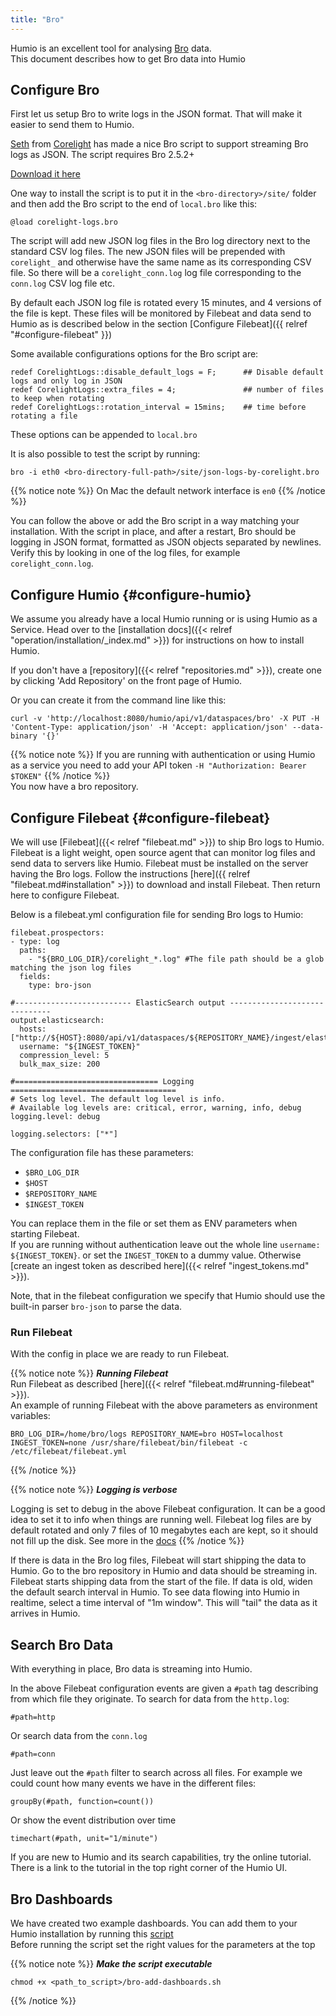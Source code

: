```yaml
---
title: "Bro"
---
```


Humio is an excellent tool for analysing [Bro](https://www.bro.org/) data.  
This document describes how to get Bro data into Humio

## Configure Bro
First let us setup Bro to write logs in the JSON format. That will make it easier to send them to Humio.

[Seth](https://twitter.com/remor) from [Corelight](https://www.corelight.com/) has made a nice Bro script to support streaming Bro logs as JSON.
The script requires Bro 2.5.2+

[Download it here](/bro-files/corelight-logs.bro)

One way to install the script is to put it in the `<bro-directory>/site/` folder and then add the Bro script to the end of `local.bro` like this:
```
@load corelight-logs.bro
```

The script will add new JSON log files in the Bro log directory next to the standard CSV log files.
The new JSON files will be prepended with `corelight_` and otherwise have the same name as its corresponding CSV file.
So there will be a `corelight_conn.log` log file corresponding to the `conn.log` CSV log file etc.  

By default each JSON log file is rotated every 15 minutes, and 4 versions of the file is kept.
These files will be monitored by Filebeat and data send to Humio as is described below in the section [Configure Filebeat]({{ relref "#configure-filebeat" }})

Some available configurations options for the Bro script are:

```
redef CorelightLogs::disable_default_logs = F;      ## Disable default logs and only log in JSON
redef CorelightLogs::extra_files = 4;               ## number of files to keep when rotating
redef CorelightLogs::rotation_interval = 15mins;    ## time before rotating a file
```

These options can be appended to `local.bro`


It is also possible to test the script by running:  
```
bro -i eth0 <bro-directory-full-path>/site/json-logs-by-corelight.bro
```

{{% notice note %}}
On Mac the default network interface is `en0`
{{% /notice %}}

You can follow the above or add the Bro script in a way matching your installation.
With the script in place, and after a restart, Bro should be logging in JSON format, formatted as JSON objects separated by newlines.
Verify this by looking in one of the log files, for example `corelight_conn.log`.

## Configure Humio {#configure-humio}

We assume you already have a local Humio running or is using Humio as a Service.
Head over to the [installation docs]({{< relref "operation/installation/_index.md" >}}) for instructions on how to install Humio.

If you don't have a [repository]({{< relref "repositories.md" >}}),
create one by clicking 'Add Repository' on the front page of Humio.

Or you can create it from the command line like this:

```
curl -v 'http://localhost:8080/humio/api/v1/dataspaces/bro' -X PUT -H 'Content-Type: application/json' -H 'Accept: application/json' --data-binary '{}'
```

{{% notice note %}}
If you are running with authentication or using Humio as a service you need to add your API token
`-H "Authorization: Bearer $TOKEN"`
{{% /notice %}}    
You now have a bro repository.


## Configure Filebeat {#configure-filebeat}

We will use [Filebeat]({{< relref "filebeat.md" >}}) to ship Bro logs to Humio.
Filebeat is a light weight, open source agent that can monitor log files and send data to servers like Humio.
Filebeat must be installed on the server having the Bro logs.
Follow the instructions [here]({{ relref "filebeat.md#installation" >}}) to download and install Filebeat.
Then return here to configure Filebeat.

Below is a filebeat.yml configuration file for sending Bro logs to Humio:

```
filebeat.prospectors:
- type: log
  paths:
    - "${BRO_LOG_DIR}/corelight_*.log" #The file path should be a glob matching the json log files
  fields:
    type: bro-json

#-------------------------- ElasticSearch output ------------------------------
output.elasticsearch:
  hosts: ["http://${HOST}:8080/api/v1/dataspaces/${REPOSITORY_NAME}/ingest/elasticsearch"]
  username: "${INGEST_TOKEN}"
  compression_level: 5
  bulk_max_size: 200

#================================ Logging =====================================
# Sets log level. The default log level is info.
# Available log levels are: critical, error, warning, info, debug
logging.level: debug

logging.selectors: ["*"]

```

The configuration file has these parameters:

* `$BRO_LOG_DIR`  
* `$HOST`  
* `$REPOSITORY_NAME`
* `$INGEST_TOKEN`  

You can replace them in the file or set them as ENV parameters when starting Filebeat.  
If you are running without authentication leave out the whole line `username: ${INGEST_TOKEN}`.
or set the `INGEST_TOKEN` to a dummy value.
Otherwise [create an ingest token as described here]({{< relref "ingest_tokens.md" >}}).


Note, that in the filebeat configuration we specify that Humio should use the built-in parser `bro-json` to parse the data.


### Run Filebeat

With the config in place we are ready to run Filebeat.

{{% notice note %}}
***Running Filebeat***  
Run Filebeat as described [here]({{< relref "filebeat.md#running-filebeat" >}}).  
An example of running Filebeat with the above parameters as environment variables:  
```
BRO_LOG_DIR=/home/bro/logs REPOSITORY_NAME=bro HOST=localhost INGEST_TOKEN=none /usr/share/filebeat/bin/filebeat -c /etc/filebeat/filebeat.yml
```
{{% /notice %}}

{{% notice note %}}
***Logging is verbose***

Logging is set to debug in the above Filebeat configuration. It can be a good idea to set it to info when things are running well.
Filebeat log files are by default rotated and only 7 files of 10 megabytes each are kept, so it should not fill up the disk. See more in the [docs](https://www.elastic.co/guide/en/beats/filebeat/current/configuration-logging.html)
{{% /notice %}}


If there is data in the Bro log files, Filebeat will start shipping the data to Humio.
Go to the bro repository in Humio and data should be streaming in. Filebeat starts shipping data from the start of the file.
If data is old, widen the default search interval in Humio.
To see data flowing into Humio in realtime, select a time interval of "1m window". This will "tail" the data as it arrives in Humio.


## Search Bro Data

With everything in place, Bro data is streaming into Humio.  

In the above Filebeat configuration events are given a `#path` tag describing from which file they originate.
To search for data from the `http.log`:

```
#path=http
```

Or search data from the `conn.log`

```
#path=conn
```

Just leave out the `#path` filter to search across all files. For example we could count how many events we have in the different files:

```
groupBy(#path, function=count())
```

Or show the event distribution over time

```
timechart(#path, unit="1/minute")
```

If you are new to Humio and its search capabilities, try the online tutorial.  
There is a link to the tutorial in the top right corner of the Humio UI.

## Bro Dashboards

We have created two example dashboards. You can add them to your Humio
installation by running this [script](/bro-files/bro-add-dashboards.sh)  
Before running the script set the right values for the parameters at the top

{{% notice note %}}
***Make the script executable***  
```
chmod +x <path_to_script>/bro-add-dashboards.sh
```
{{% /notice %}}
